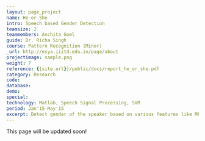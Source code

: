 ```yaml
---
layout: page_project
name: He-or-She
intro: Speech based Gender Detection
teamsize: 2
teammembers: Anchita Goel
guide: Dr. Richa Singh
course: Pattern Recognition (Minor)
_url: http://esya.iiitd.edu.in/page/about
projectimage: sample.png
weight: 7
reference: {{site.url}}/public/docs/report_he_or_she.pdf
category: Research
code: 
database:
demo:
special:
technology: Matlab, Speech Signal Processing, SVM
period: Jan'15-May'15
excerpt: Detect gender of the speaker based on various features like MFCC, pitch, short-time energy, energy entropy, zero-crossing rate and spectral centroid.
---
```

This page will be updated soon!